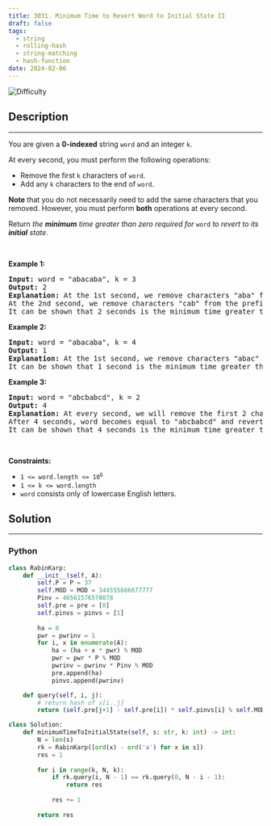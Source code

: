 ```yaml
---
title: 3031. Minimum Time to Revert Word to Initial State II
draft: false
tags: 
  - string
  - rolling-hash
  - string-matching
  - hash-function
date: 2024-02-06
---
```


![Difficulty](https://img.shields.io/badge/Difficulty-Hard-blue.svg)

## Description

---
<p>You are given a <strong>0-indexed</strong> string <code>word</code> and an integer <code>k</code>.</p>

<p>At every second, you must perform the following operations:</p>

<ul>
	<li>Remove the first <code>k</code> characters of <code>word</code>.</li>
	<li>Add any <code>k</code> characters to the end of <code>word</code>.</li>
</ul>

<p><strong>Note</strong> that you do not necessarily need to add the same characters that you removed. However, you must perform <strong>both</strong> operations at every second.</p>

<p>Return <em>the <strong>minimum</strong> time greater than zero required for</em> <code>word</code> <em>to revert to its <strong>initial</strong> state</em>.</p>

<p>&nbsp;</p>
<p><strong class="example">Example 1:</strong></p>

<pre>
<strong>Input:</strong> word = &quot;abacaba&quot;, k = 3
<strong>Output:</strong> 2
<strong>Explanation:</strong> At the 1st second, we remove characters &quot;aba&quot; from the prefix of word, and add characters &quot;bac&quot; to the end of word. Thus, word becomes equal to &quot;cababac&quot;.
At the 2nd second, we remove characters &quot;cab&quot; from the prefix of word, and add &quot;aba&quot; to the end of word. Thus, word becomes equal to &quot;abacaba&quot; and reverts to its initial state.
It can be shown that 2 seconds is the minimum time greater than zero required for word to revert to its initial state.
</pre>

<p><strong class="example">Example 2:</strong></p>

<pre>
<strong>Input:</strong> word = &quot;abacaba&quot;, k = 4
<strong>Output:</strong> 1
<strong>Explanation:</strong> At the 1st second, we remove characters &quot;abac&quot; from the prefix of word, and add characters &quot;caba&quot; to the end of word. Thus, word becomes equal to &quot;abacaba&quot; and reverts to its initial state.
It can be shown that 1 second is the minimum time greater than zero required for word to revert to its initial state.
</pre>

<p><strong class="example">Example 3:</strong></p>

<pre>
<strong>Input:</strong> word = &quot;abcbabcd&quot;, k = 2
<strong>Output:</strong> 4
<strong>Explanation:</strong> At every second, we will remove the first 2 characters of word, and add the same characters to the end of word.
After 4 seconds, word becomes equal to &quot;abcbabcd&quot; and reverts to its initial state.
It can be shown that 4 seconds is the minimum time greater than zero required for word to revert to its initial state.
</pre>

<p>&nbsp;</p>
<p><strong>Constraints:</strong></p>

<ul>
	<li><code>1 &lt;= word.length &lt;= 10<sup>6</sup></code></li>
	<li><code>1 &lt;= k &lt;= word.length</code></li>
	<li><code>word</code> consists only of lowercase English letters.</li>
</ul>


## Solution

---
### Python
``` py title='minimum-time-to-revert-word-to-initial-state-ii'
class RabinKarp:
    def __init__(self, A):
        self.P = P = 37
        self.MOD = MOD = 344555666677777
        Pinv = 46561576578078
        self.pre = pre = [0]
        self.pinvs = pinvs = [1]
        
        ha = 0
        pwr = pwrinv = 1
        for i, x in enumerate(A):
            ha = (ha + x * pwr) % MOD
            pwr = pwr * P % MOD
            pwrinv = pwrinv * Pinv % MOD
            pre.append(ha)
            pinvs.append(pwrinv)

    def query(self, i, j):
        # return hash of s[i..j]
        return (self.pre[j+1] - self.pre[i]) * self.pinvs[i] % self.MOD

class Solution:
    def minimumTimeToInitialState(self, s: str, k: int) -> int:
        N = len(s)
        rk = RabinKarp([ord(x) - ord('a') for x in s])
        res = 1
        
        for i in range(k, N, k):
            if rk.query(i, N - 1) == rk.query(0, N - i - 1):
                return res
            
            res += 1
        
        return res

```

